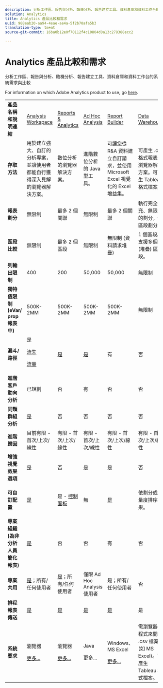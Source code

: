 ```yaml
---
description: 分析工作區、報告與分析、臨機分析、報告建立工具、資料倉庫和資料工作台的系統需求與比較
solution: Analytics
title: Analytics 產品比較和需求
uuid: 988eab20-aa94-4eae-ae4a-5f2b70afa5b3
translation-type: tm+mt
source-git-commit: 16ba0b12e0f70112f4c10804d0a13c278388ecc2

---
```



# Analytics 產品比較和需求

分析工作區、報告與分析、臨機分析、報告建立工具、資料倉庫和資料工作台的系統需求與比較

For information on which Adobe Analytics product to use, go [here](/help/admin/c-analytics-product-comparison/which-analytics-tool.md).

<table id="table_8A42BE3253024552A170F6471B1E4D1D"> 
 <tbody> 
  <tr> 
   <td> <b>產品名稱和說明連結</b> </td> 
   <td> <a href="https://marketing.adobe.com/resources/help/en_US/analytics/analysis-workspace/"> Analysis Workspace </a> </td> 
   <td> <a href="https://marketing.adobe.com/resources/help/en_US/sc/user/index.html"> Reports &amp; Analytics </a> </td> 
   <td> <a href="https://marketing.adobe.com/resources/help/en_US/dsc/"> Ad Hoc Analysis </a> </td> 
   <td> <a href="https://marketing.adobe.com/resources/help/en_US/arb/index.html"> Report Builder </a> </td> 
   <td colname="col06"> <a href="https://marketing.adobe.com/resources/help/en_US/reference/data_warehouse.html"> Data Warehouse </a> </td> 
   <td colname="col6"> <a href="https://docs.adobe.com/content/help/en/data-workbench/using/home.html"> Data Workbench </a> </td> 
  </tr> 
  <tr> 
   <td> <b>存取方法</b> </td> 
   <td> 用於建立強大、自訂的分析專案，並讓使用者都能自行獲得深入見解的瀏覽器解決方案。 </td> 
   <td> 數位分析的瀏覽器解決方案。 </td> 
   <td> 進階數位分析的 Java 型工具。 </td> 
   <td> 可讓您從 R&amp;A 資料建立自訂請求，並使用 Microsoft Excel 視覺化的 Excel 增益集。 </td> 
   <td colname="col06"> 可產生 <span class="filepath">.csv</span> 格式報表的瀏覽器解決方案。可產生 Tableau 格式檔案。 </td> 
   <td colname="col6"> 用於進階分析的多頻道分析工具，例如自訂歸因模型、預測分析，以及 360 客戶分析。 </td> 
  </tr> 
  <tr> 
   <td> <b>報表劃分</b> </td> 
   <td> 無限制 </td> 
   <td> 最多 2 個關聯 </td> 
   <td> 無限制 </td> 
   <td> 最多 2 個關聯 </td> 
   <td colname="col06"> 執行完全擴充、無限制的劃分，依區段劃分。 </td> 
   <td colname="col6"> 無限制 </td> 
  </tr> 
  <tr> 
   <td> <b>區段比較</b> </td> 
   <td> 無限制 </td> 
   <td> 最多 2 個區段 </td> 
   <td> 無限制 </td> 
   <td> 無限制 (資料請求堆疊) </td> 
   <td colname="col06"> 1 個區段。支援多個 (堆疊) 區段。 </td> 
   <td colname="col6"> 無限制 </td> 
  </tr> 
  <tr> 
   <td> <b>列輸出限制</b> </td> 
   <td> 400 </td> 
   <td> 200 </td> 
   <td> 50,000 </td> 
   <td> 50,000 </td> 
   <td colname="col06"> 無限制 </td> 
   <td colname="col6"> 可自訂 </td> 
  </tr> 
  <tr> 
   <td> <b>獨特值限制 (eVar/ prop 報表中)</b> </td> 
   <td> 500K-2MM </td> 
   <td> 500K-2MM </td> 
   <td> 500K-2MM </td> 
   <td> 500K-2MM </td> 
   <td colname="col06"> 無限制 </td> 
   <td colname="col6"> 可自訂 </td> 
  </tr> 
  <tr> 
   <td> <b>漏斗/路徑</b> </td> 
   <td> 是 <p> </p> <a href="https://marketing.adobe.com/resources/help/en_US/analytics/analysis-workspace/fallout_flow.html"> 流失 </a> <p> <a href="https://marketing.adobe.com/resources/help/en_US/analytics/analysis-workspace/flow.html"> 流量 </a> </p> </td> 
   <td> <a href="https://marketing.adobe.com/resources/help/en_US/sc/user/reports.html"> 是 </a> </td> 
   <td> <a href="https://marketing.adobe.com/resources/help/en_US/dsc/c_reports_paths.html"> 是 </a> </td> 
   <td> 有 </td> 
   <td colname="col06"> 否 </td> 
   <td colname="col6"> 是 </td> 
  </tr> 
  <tr> 
   <td> <b>進階客戶動向分析</b> </td> 
   <td> 已規劃 </td> 
   <td> 否 </td> 
   <td> 有 </td> 
   <td> 否 </td> 
   <td colname="col06"> 否 </td> 
   <td colname="col6"> 是 </td> 
  </tr> 
  <tr> 
   <td> <b>同類群組分析</b> </td> 
   <td> <a href="https://marketing.adobe.com/resources/help/en_US/analytics/analysis-workspace/cohort_analysis.html"> 是 </a> </td> 
   <td> 否 </td> 
   <td> 否 </td> 
   <td> 否 </td> 
   <td colname="col06"> 否 </td> 
   <td colname="col6"> 是 </td> 
  </tr> 
  <tr> 
   <td> <b>進階歸因</b> </td> 
   <td> 目前有限 - 首次/上次/線性 </td> 
   <td> 有限 - 首次/上次/線性 </td> 
   <td> 有限 - 首次/上次/線性 </td> 
   <td> 有限 - 首次/上次/線性 </td> 
   <td colname="col06"> 有限 - 首次/上次/線性 </td> 
   <td colname="col6"> 是 </td> 
  </tr> 
  <tr> 
   <td> <b>增強視覺效果選項</b> </td> 
   <td> <a href="https://marketing.adobe.com/resources/help/en_US/analytics/analysis-workspace/analysis-workspace-features.html"> 是 </a> </td> 
   <td> 否 </td> 
   <td> 是 </td> 
   <td> 是 </td> 
   <td colname="col06"> 否 </td> 
   <td colname="col6"> 是 </td> 
  </tr> 
  <tr> 
   <td> <b>可自訂配置</b> </td> 
   <td> <a href="https://marketing.adobe.com/resources/help/en_US/analytics/analysis-workspace/analysis-workspace-features.html"> 是 </a> </td> 
   <td> 是 - <a href="https://marketing.adobe.com/resources/help/en_US/sc/user/dashboard.html">控制面板 </a> </td> 
   <td> 無 </td> 
   <td> <a href="https://marketing.adobe.com/resources/help/en_US/arb/configure_the_custom_layout.html"> 是 </a> </td> 
   <td colname="col06"> <p> 依劃分或依量度排序結果。 </p> </td> 
   <td colname="col6"> 是 </td> 
  </tr> 
  <tr> 
   <td> <b>專案組織 (為非分析人員簡化報表)</b> </td> 
   <td> <a href="https://marketing.adobe.com/resources/help/en_US/analytics/analysis-workspace/curate.html"> 是 </a> </td> 
   <td> 否 </td> 
   <td> 否 </td> 
   <td> 有 </td> 
   <td colname="col06"> 否 </td> 
   <td colname="col6"> 是 </td> 
  </tr> 
  <tr> 
   <td> <b>專案共用</b> </td> 
   <td> <a href="https://marketing.adobe.com/resources/help/en_US/analytics/analysis-workspace/curate.html"> 是</a>；所有/任何使用者 </td> 
   <td> <a href="https://marketing.adobe.com/resources/help/en_US/sc/user/scheduling.html"> 是</a>；所有/任何使用者 </td> 
   <td> 僅限 Ad Hoc Analysis 使用者 </td> 
   <td> 是；所有/任何使用者 </td> 
   <td colname="col06"> 否 </td> 
   <td colname="col6"> 是 </td> 
  </tr> 
  <tr> 
   <td> <b>排程報表傳送</b> </td> 
   <td> <a href="https://marketing.adobe.com/resources/help/en_US/analytics/analysis-workspace/schedule-projects.html"> 是 </a> </td> 
   <td> <a href="https://marketing.adobe.com/resources/help/en_US/sc/user/scheduling.html"> 是 </a> </td> 
   <td> <a href="https://marketing.adobe.com/resources/help/en_US/dsc/c_schedule.html"> 是 </a> </td> 
   <td> <a href="https://marketing.adobe.com/resources/help/en_US/arb/schedule_report_requests.html"> 是 </a> </td> 
   <td colname="col06"> 是 </td> 
   <td colname="col6"> 是 </td> 
  </tr> 
  <tr> 
   <td> <b>系統要求</b> </td> 
   <td> <p>瀏覽器 </p> <p> <a href="https://marketing.adobe.com/resources/help/en_US/sc/user/requirements.html"> 更多... </a> </p> </td> 
   <td> <p>瀏覽器 </p> <p> <a href="https://marketing.adobe.com/resources/help/en_US/sc/user/requirements.html"> 更多... </a> </p> </td> 
   <td> <p>Java </p> <p> <a href="https://marketing.adobe.com/resources/help/en_US/dsc/c_sys_reqs.html"> 更多... </a> </p> </td> 
   <td> <p>Windows、MS Excel </p> <p> <a href="https://marketing.adobe.com/resources/help/en_US/arb/system_requirements.html"> 更多... </a> </p> </td> 
   <td colname="col06"> 需瀏覽器和程式來開啟 <span class="filepath">.csv</span> 檔案 (如 MS Excel)。可產生 Tableau 格式檔案。 </td> 
   <td colname="col6"> Windows 64 位元、優秀的 OpenGL 3.2 圖形卡 (<u><a href="https://marketing.adobe.com/resources/help/en_US/insight/install/c_Data_Workbench_Client_install.html">更多...</a></u>) </td> 
  </tr> 
 </tbody> 
</table>

